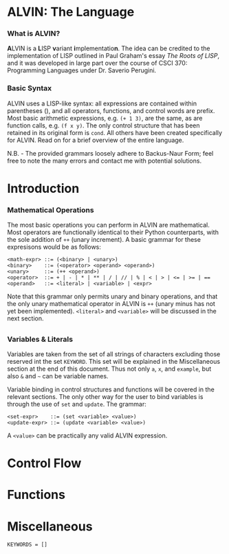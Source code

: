 # ALVIN: The Language

### What is ALVIN?

**A**LVIN is a **L**ISP **v**ariant **i**mplementatio**n**. The idea can be credited to the implementation of LISP outlined in Paul Graham's essay *The Roots of LISP*, and it was developed in large part over the course of CSCI 370: Programming Languages under Dr. Saverio Perugini.

### Basic Syntax

ALVIN uses a LISP-like syntax: all expressions are contained within parentheses (), and all operators, functions, and control words are prefix. Most basic arithmetic expressions, e.g. `(+ 1 3)`, are the same, as are function calls, e.g. `(f x y)`. The only control structure that has been retained in its original form is `cond`. All others have been created specifically for ALVIN. Read on for a brief overview of the entire language. 

N.B. - The provided grammars loosely adhere to Backus-Naur Form; feel free to note the many errors and contact me with potential solutions.

# Introduction

### Mathematical Operations

The most basic operations you can perform in ALVIN are mathematical. Most operators are functionally identical to their Python counterparts, with the sole addition of `++` (unary increment). A basic grammar for these expresisons would be as follows:
```
<math-expr> ::= (<binary> | <unary>)
<binary>    ::= (<operator> <operand> <operand>)
<unary>     ::= (++ <operand>)
<operator>  ::= + | - | * | ** | / | // | % | < | > | <= | >= | ==
<operand>   ::= <literal> | <variable> | <expr>
```
Note that this grammar only permits unary and binary operations, and that the only unary mathematical operator in ALVIN is `++` (unary minus has not yet been implemented). `<literal>` and `<variable>` will be discussed in the next section.

##

### Variables & Literals

Variables are taken from the set of all strings of characters excluding those reserved int the set `KEYWORD`. This set will be explained in the Miscellaneous section at the end of this document. Thus not only `a`, `x`, and `example`, but also `&` and `~` can be variable names. 

Variable binding in control structures and functions will be covered in the relevant sections. The only other way for the user to bind variables is through the use of `set` and `update`. The grammar:
```
<set-expr>    ::= (set <variable> <value>)
<update-expr> ::= (update <variable> <value>)
```
A `<value>` can be practically any valid ALVIN expression. 

# Control Flow

# Functions

# Miscellaneous

`KEYWORDS = []`
